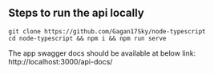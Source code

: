 ## Steps to run the api locally

``` 
git clone https://github.com/Gagan17Sky/node-typescript
cd node-typescript && npm i && npm run serve
```

The app swagger docs should be available at below link: 
http://localhost:3000/api-docs/

